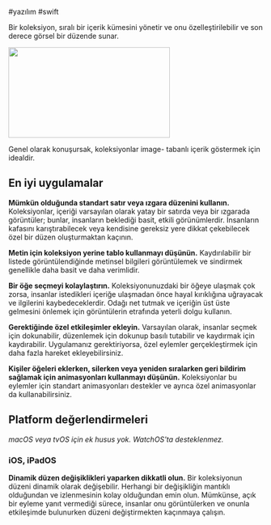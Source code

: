#yazılım #swift 

Bir koleksiyon, sıralı bir içerik kümesini yönetir ve onu özelleştirilebilir ve son derece görsel bir düzende sunar.

<img src="https://developer.apple.com/design/human-interface-guidelines/images/intro/components/collection-view-intro_2x.png" alt="" width="319" height="179"> 

Genel olarak konuşursak, koleksiyonlar image- tabanlı içerik göstermek için idealdir.

## En iyi uygulamalar

**Mümkün olduğunda standart satır veya ızgara düzenini kullanın.** Koleksiyonlar, içeriği varsayılan olarak yatay bir satırda veya bir ızgarada görüntüler; bunlar, insanların beklediği basit, etkili görünümlerdir. İnsanların kafasını karıştırabilecek veya kendisine gereksiz yere dikkat çekebilecek özel bir düzen oluşturmaktan kaçının.

**Metin için koleksiyon yerine tablo kullanmayı düşünün.** Kaydırılabilir bir listede görüntülendiğinde metinsel bilgileri görüntülemek ve sindirmek genellikle daha basit ve daha verimlidir.

**Bir öğe seçmeyi kolaylaştırın.** Koleksiyonunuzdaki bir öğeye ulaşmak çok zorsa, insanlar istedikleri içeriğe ulaşmadan önce hayal kırıklığına uğrayacak ve ilgilerini kaybedeceklerdir. Odağı net tutmak ve içeriğin üst üste gelmesini önlemek için görüntülerin etrafında yeterli dolgu kullanın.

**Gerektiğinde özel etkileşimler ekleyin.** Varsayılan olarak, insanlar seçmek için dokunabilir, düzenlemek için dokunup basılı tutabilir ve kaydırmak için kaydırabilir. Uygulamanız gerektiriyorsa, özel eylemler gerçekleştirmek için daha fazla hareket ekleyebilirsiniz.

**Kişiler öğeleri eklerken, silerken veya yeniden sıralarken geri bildirim sağlamak için animasyonları kullanmayı düşünün.** Koleksiyonlar bu eylemler için standart animasyonları destekler ve ayrıca özel animasyonlar da kullanabilirsiniz.

## Platform değerlendirmeleri

*macOS veya tvOS için ek husus yok. WatchOS'ta desteklenmez.*

### iOS, iPadOS

**Dinamik düzen değişiklikleri yaparken dikkatli olun.** Bir koleksiyonun düzeni dinamik olarak değişebilir. Herhangi bir değişikliğin mantıklı olduğundan ve izlenmesinin kolay olduğundan emin olun. Mümkünse, açık bir eyleme yanıt vermediği sürece, insanlar onu görüntülerken ve onunla etkileşimde bulunurken düzeni değiştirmekten kaçınmaya çalışın.